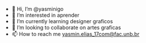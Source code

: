 - 👋 Hi, I’m @yasminigo
- 👀  I’m interested in  aprender
- 🌱 I’m currently learning  designer graficos 
- 💞️ I’m looking to collaborate on artes graficas
- 📫 How to reach me  yasmin.elias_17com@fac.unb.br

<!---
yasminigo/yasminigo is a ✨ special ✨ repository because its `README.md` (this file) appears on your GitHub profile.
You can click the Preview link to take a look at your changes.
--->
